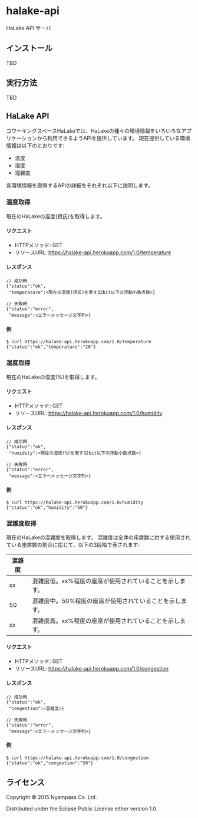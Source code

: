 # halake-api

HaLake API サーバ

## インストール

TBD

## 実行方法

TBD

## HaLake API

コワーキングスベースHaLakeでは、HaLakeの種々の環境情報をいろいろなアプリケーションから利用できるようAPIを提供しています。
現在提供している環境情報は以下のとおりです:

- 温度
- 湿度
- 混雑度

各環境情報を取得するAPIの詳細をそれぞれ以下に説明します。

### 温度取得
現在のHaLakeの温度(摂氏)を取得します。

#### リクエスト
- HTTPメソッド: GET
- リソースURL: https://halake-api.herokuapp.com/1.0/temperature

#### レスポンス

    // 成功時
    {"status":"ok",
     "temperature":<現在の温度(摂氏)を表す32bit以下の浮動小数点数>}

    // 失敗時
    {"status":"error",
     "message":<エラーメッセージ文字列>}

#### 例
    $ curl https://halake-api.herokuapp.com/1.0/temperature
    {"status":"ok","temperature":"20"}

### 湿度取得
現在のHaLakeの湿度(%)を取得します。

#### リクエスト
- HTTPメソッド: GET
- リソースURL: https://halake-api.herokuapp.com/1.0/humidity

#### レスポンス

    // 成功時
    {"status":"ok",
     "humidity":<現在の湿度(%)を表す32bit以下の浮動小数点数>}

    // 失敗時
    {"status":"error",
     "message":<エラーメッセージ文字列>}

#### 例
    $ curl https://halake-api.herokuapp.com/1.0/humidity
    {"status":"ok","humidity":"50"}

### 混雑度取得
現在のHaLakeの混雑度を取得します。
混雑度は全体の座席数に対する使用されている座席数の割合に応じて、以下の3段階で表されます:

|混雑度|                                              |
|-----|----------------------------------------------|
|xx   |混雑度低。xx%程度の座席が使用されていることを示します。|
|50   |混雑度中。50%程度の座席が使用されていることを示します。|
|xx   |混雑度高。xx%程度の座席が使用されていることを示します。|

#### リクエスト
- HTTPメソッド: GET
- リソースURL: https://halake-api.herokuapp.com/1.0/congestion

#### レスポンス

    // 成功時
    {"status":"ok",
     "congestion":<混雑度>}

    // 失敗時
    {"status":"error",
     "message":<エラーメッセージ文字列>}

#### 例
    $ curl https://halake-api.herokuapp.com/1.0/congestion
    {"status":"ok","congestion":"50"}

## ライセンス

Copyright © 2015 Nyampass Co. Ltd.

Distributed under the Eclipse Public License either version 1.0.
